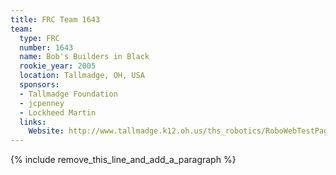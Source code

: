 ```yaml
---
title: FRC Team 1643
team:
  type: FRC
  number: 1643
  name: Bob's Builders in Black
  rookie_year: 2005
  location: Tallmadge, OH, USA
  sponsors:
  - Tallmadge Foundation
  - jcpenney
  - Lockheed Martin
  links:
    Website: http://www.tallmadge.k12.oh.us/ths_robotics/RoboWebTestPage.html
---
```


{% include remove_this_line_and_add_a_paragraph %}